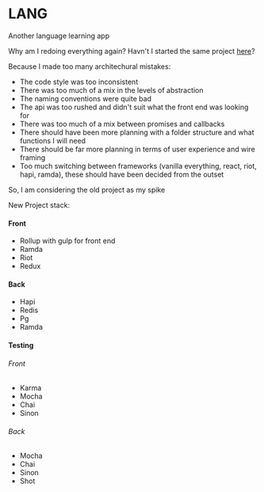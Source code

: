 # LANG

Another language learning app

Why am I redoing everything again? Havn't I started the same project [here](https://github.com/shouston3/le)?

Because I made too many architechural mistakes:

 - The code style was too inconsistent
 - There was too much of a mix in the levels of abstraction
 - The naming conventions were quite bad
 - The api was too rushed and didn't suit what the front end was looking for
 - There was too much of a mix between promises and callbacks
 - There should have been more planning with a folder structure and what functions I will need
 - There should be far more planning in terms of user experience and wire framing
 - Too much switching between frameworks (vanilla everything, react, riot, hapi, ramda), these should have been decided from the outset

 So, I am considering the old project as my spike

 New Project stack:

#### Front
* Rollup with gulp for front end
* Ramda
* Riot
* Redux

#### Back
* Hapi
* Redis
* Pg
* Ramda

#### Testing

###### Front
* Karma
* Mocha
* Chai
* Sinon

###### Back
* Mocha
* Chai
* Sinon
* Shot
